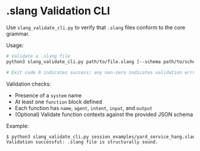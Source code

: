 # .slang Validation CLI

Use `slang_validate_cli.py` to verify that `.slang` files conform to the core grammar.

Usage:
```bash
# Validate a .slang file
python3 slang_validate_cli.py path/to/file.slang [--schema path/to/schema.json]

# Exit code 0 indicates success; any non-zero indicates validation errors.
```

Validation checks:
- Presence of a `system` name
- At least one `function` block defined
- Each function has `name`, `agent`, `intent`, `input`, and `output`
- (Optional) Validate function contexts against the provided JSON schema

Example:
```bash
$ python3 slang_validate_cli.py session_examples/yard_service_hang.slang
Validation successful: .slang file is structurally sound.
```